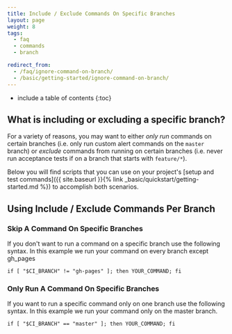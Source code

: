 ```yaml
---
title: Include / Exclude Commands On Specific Branches
layout: page
weight: 8
tags:
  - faq
  - commands
  - branch

redirect_from:
  - /faq/ignore-command-on-branch/
  - /basic/getting-started/ignore-command-on-branch/  
---
```


* include a table of contents
{:toc}

## What is including or excluding a specific branch?

For a variety of reasons, you may want to either _only run_ commands on certain branches (i.e. only run custom alert commands on the `master` branch) or _exclude_ commands from running on certain branches (i.e. never run acceptance tests if on a branch that starts with `feature/*`).

Below you will find scripts that you can use on your project's [setup and test commands]({{ site.baseurl }}{% link _basic/quickstart/getting-started.md %}) to accomplish both scenarios.

## Using Include / Exclude Commands Per Branch

### Skip A Command On Specific Branches

If you don't want to run a command on a specific branch use the following syntax. In this example we run your command on every branch except gh_pages

```shell
if [ "$CI_BRANCH" != "gh-pages" ]; then YOUR_COMMAND; fi
```

### Only Run A Command On Specific Branches

If you want to run a specific command only on one branch use the following syntax. In this example we run your command only on the master branch.

```shell
if [ "$CI_BRANCH" == "master" ]; then YOUR_COMMAND; fi
```
